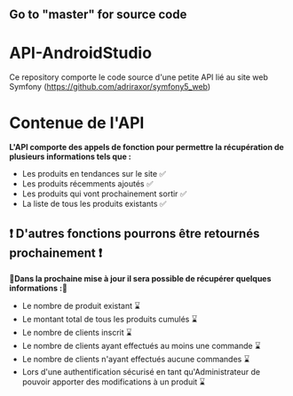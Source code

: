 ## Go to "master" for source code


# API-AndroidStudio
Ce repository comporte le code source d'une petite API lié au site web Symfony (https://github.com/adriraxor/symfony5_web)

# Contenue de l'API

**L'API comporte des appels de fonction pour permettre la récupération de plusieurs informations tels que :**
- Les produits en tendances sur le site ✅
- Les produits récemments ajoutés ✅
- Les produits qui vont prochainement sortir ✅
- La liste de tous les produits existants ✅

## ❗️ D'autres fonctions pourrons être retournés prochainement ❗️ 
**🔨Dans la prochaine mise à jour il sera possible de récupérer quelques informations :🔨**

 - Le nombre de produit existant ⌛️
- Le montant total de tous les produits cumulés ⌛️
- Le nombre de clients inscrit ⌛️
- Le nombre de clients ayant effectués au moins une commande ⌛️
- Le nombre de clients n'ayant effectués aucune commandes ⌛️
- Lors d'une authentification sécurisé en tant qu'Administrateur de pouvoir apporter des modifications à un produit ⌛️
